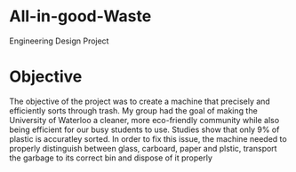 # All-in-good-Waste
Engineering Design Project 

# Objective 
The objective of the project was to create a machine that precisely and efficiently sorts through trash. My group had the goal of making the University of Waterloo a cleaner, more eco-friendly community while also being efficient for our busy students to use.
Studies show that only 9% of plastic is accuratley sorted. In order to fix this issue, the machine needed to properly distinguish between glass, carboard, paper and plstic, transport the garbage to its correct bin and dispose of it properly
